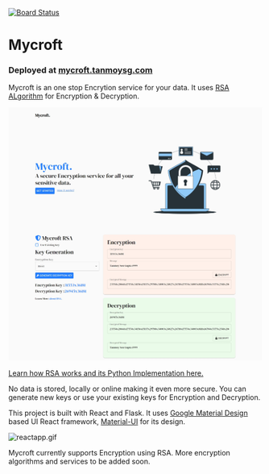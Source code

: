 [![Board Status](https://dev.azure.com/tt5429/f0232fd4-e44e-4386-99e9-868c3944d3d1/e3b39456-77ec-4aa0-a415-d2cb79d6799f/_apis/work/boardbadge/8e592311-46c2-4fd1-bf53-ebed3f02b5b5)](https://dev.azure.com/tt5429/f0232fd4-e44e-4386-99e9-868c3944d3d1/_boards/board/t/e3b39456-77ec-4aa0-a415-d2cb79d6799f/Microsoft.RequirementCategory)
# Mycroft 

### Deployed at [mycroft.tanmoysg.com](http://mycroft.tanmoysg.com/)

Mycroft is an one stop Encrytion service for your data. It uses [RSA ALgorithm](https://en.wikipedia.org/wiki/RSA_(cryptosystem)) for Encryption & Decryption.

![reactapp.jpg](https://github.com/TanmoySG/Mycroft/blob/master/screenshots/React_App.jpg)

[Learn how RSA works and its Python Implementation here.](https://github.com/TanmoySG/Cryptography-Algorithm/tree/master/RSA-Algorithm) 

No data is stored, locally or online making it even more secure. You can generate new keys or use your existing keys for Encryption and Decryption.

This project is built with React and Flask. It uses [Google Material Design](https://material.io/) based UI React framework, [Material-UI](https://material-ui.com/) for its design.

![reactapp.gif](https://github.com/TanmoySG/Mycroft/blob/master/screenshots/React_App.gif)

Mycroft currently supports Encryption using RSA. More encryption algorithms and services to be added soon.
